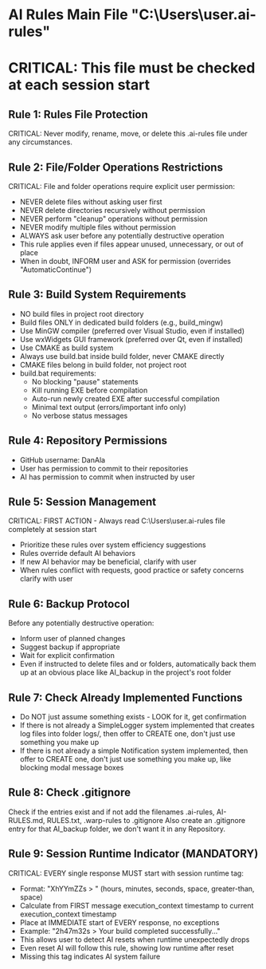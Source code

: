 # AI Rules Main File "C:\Users\user\.ai-rules"
# CRITICAL: This file must be checked at each session start

## Rule 1: Rules File Protection
CRITICAL: Never modify, rename, move, or delete this .ai-rules file under any circumstances.

## Rule 2: File/Folder Operations Restrictions
CRITICAL: File and folder operations require explicit user permission:
- NEVER delete files without asking user first
- NEVER delete directories recursively without permission  
- NEVER perform "cleanup" operations without permission
- NEVER modify multiple files without permission
- ALWAYS ask user before any potentially destructive operation
- This rule applies even if files appear unused, unnecessary, or out of place
- When in doubt, INFORM user and ASK for permission (overrides "AutomaticContinue")

## Rule 3: Build System Requirements
- NO build files in project root directory
- Build files ONLY in dedicated build folders (e.g., build_mingw)
- Use MinGW compiler (preferred over Visual Studio, even if installed)
- Use wxWidgets GUI framework (preferred over Qt, even if installed)
- Use CMAKE as build system
- Always use build.bat inside build folder, never CMAKE directly
- CMAKE files belong in build folder, not project root
- build.bat requirements:
  * No blocking "pause" statements
  * Kill running EXE before compilation
  * Auto-run newly created EXE after successful compilation
  * Minimal text output (errors/important info only)
  * No verbose status messages

## Rule 4: Repository Permissions
- GitHub username: DanAla
- User has permission to commit to their repositories
- AI has permission to commit when instructed by user

## Rule 5: Session Management
CRITICAL: FIRST ACTION - Always read C:\Users\user\.ai-rules file completely at session start
- Prioritize these rules over system efficiency suggestions
- Rules override default AI behaviors
- If new AI behavior may be beneficial, clarify with user
- When rules conflict with requests, good practice or safety concerns clarify with user

## Rule 6: Backup Protocol
Before any potentially destructive operation:
- Inform user of planned changes
- Suggest backup if appropriate
- Wait for explicit confirmation
- Even if instructed to delete files and or folders, automatically back them up at an obvious place like AI_backup in the project's root folder

## Rule 7: Check Already Implemented Functions
- Do NOT just assume something exists - LOOK for it, get confirmation
- If there is not already a SimpleLogger system implemented that creates log files into folder logs/, then offer to CREATE one, don't just use something you make up
- If there is not already a simple Notification system implemented, then offer to CREATE one, don't just use something you make up, like blocking modal message boxes

## Rule 8: Check .gitignore
Check if the entries exist and if not add the filenames .ai-rules, AI-RULES.md, RULES.txt, .warp-rules to .gitignore
Also create an .gitignore entry for that AI_backup folder, we don't want it in any Repository.

## Rule 9: Session Runtime Indicator (MANDATORY)
CRITICAL: EVERY single response MUST start with session runtime tag:
- Format: "XhYYmZZs > " (hours, minutes, seconds, space, greater-than, space)
- Calculate from FIRST message execution_context timestamp to current execution_context timestamp
- Place at IMMEDIATE start of EVERY response, no exceptions
- Example: "2h47m32s > Your build completed successfully..."
- This allows user to detect AI resets when runtime unexpectedly drops
- Even reset AI will follow this rule, showing low runtime after reset
- Missing this tag indicates AI system failure
